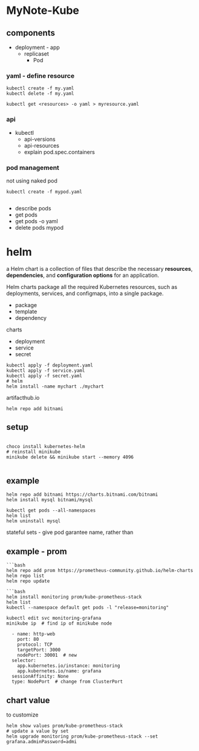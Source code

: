 # MyNote-Kube


## components

* deployment - app
    * replicaset
        * Pod



### yaml - define resource

```
kubectl create -f my.yaml
kubectl delete -f my.yaml

kubectl get <resources> -o yaml > myresource.yaml

```


### api

* kubectl 
    * api-versions
    * api-resources
    * explain pod.spec.containers


 ### pod management
 
 not using naked pod
 ```
 kubectl create -f mypod.yaml
 
 
 ```
 * describe pods
 * get pods
 * get pods <podname> -o yaml
 *  delete pods mypod


# helm
a Helm chart is a collection of files that describe the necessary **resources**, **dependencies**, and **configuration options** for an application.

Helm charts package all the required Kubernetes resources, such as deployments, services, and configmaps, into a single package.
* package
* template
* dependency

charts
* deployment
* service
* secret
```shell
kubectl apply -f deployment.yaml
kubectl apply -f service.yaml
kubectl apply -f secret.yaml
# helm
helm install -name mychart ./mychart

```
artifacthub.io



```
helm repo add bitnami 
```
## setup

```shell

choco install kubernetes-helm
# reinstall minikube
minikube delete && minikube start --memory 4096


```
## example
```
helm repo add bitnami https://charts.bitnami.com/bitnami
helm install mysql bitnami/mysql

kubectl get pods --all-namespaces
helm list
helm uninstall mysql 
```
stateful sets - give pod garantee name, rather than 

 ## example - prom
 ```
```bash
helm repo add prom https://prometheus-community.github.io/helm-charts
helm repo list
helm repo update

```bash
helm install monitoring prom/kube-prometheus-stack
helm list
kubectl --namespace default get pods -l "release=monitoring"

kubectl edit svc monitoring-grafana
minikube ip  # find ip of minikube node
```

```
  - name: http-web
    port: 80
    protocol: TCP
    targetPort: 3000
    nodePort: 30001  # new
  selector:
    app.kubernetes.io/instance: monitoring
    app.kubernetes.io/name: grafana
  sessionAffinity: None
  type: NodePort  # change from ClusterPort
```

## chart value
to customize


```
helm show values prom/kube-prometheus-stack
# update a value by set
helm upgrade monitoring prom/kube-prometheus-stack --set grafana.adminPassword=admi
```

<!--stackedit_data:
eyJoaXN0b3J5IjpbMjgxMTE0MjM2LC0xODcxMDYzNzAzLC0xND
gwOTI1ODc3LDE3OTE2MDg0NzYsMjY1MjQ4Mzk2LDc1ODQ0NjM1
NSwtNzEwMTkyNjUyLC0yMjI4MTI4MjEsMTE3NzE1MDc2NywxMT
kzMTM3NDU1LC0xOTU1MjM1NzcsODg4MDQxNjgyLDc0NjEzNzMz
NSwtODUzOTM2NzkxLC0zNzQxODc0NTIsMTQ2ODUyOTMxMSwtMT
E0NzQzNjkzNCwtNTkzNTUzNDIxLC05OTgyNDE4MzJdfQ==
-->